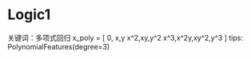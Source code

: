 # Logic1
关键词：多项式回归
x_poly = [
    0,
    x,y
    x^2,xy,y^2
    x^3,x^2y,xy^2,y^3
    ]
tips: PolynomialFeatures(degree=3)